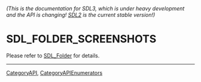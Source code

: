 ###### (This is the documentation for SDL3, which is under heavy development and the API is changing! [SDL2](https://wiki.libsdl.org/SDL2/) is the current stable version!)
# SDL_FOLDER_SCREENSHOTS

Please refer to [SDL_Folder](SDL_Folder) for details.

----
[CategoryAPI](CategoryAPI), [CategoryAPIEnumerators](CategoryAPIEnumerators)

